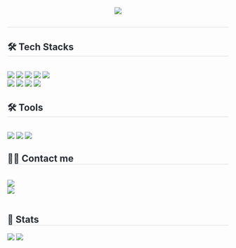 <div align= "center">
    <img src="https://capsule-render.vercel.app/api?type=rect&color=ed8835&height=180&text=ithodol's%20GitHub&animation=&fontColor=000000&fontSize=70" />
    </div>
    <div style="text-align: left;"> 
    <h2 style="border-bottom: 1px solid #d8dee4; color: #282d33;">  </h2>  
    <div style="font-weight: 700; font-size: 15px; text-align: left; color: #282d33;">  </div> 
    </div>
    <div style="text-align: left;">
    <h2 style="border-bottom: 1px solid #d8dee4; color: #282d33;"> 🛠️ Tech Stacks </h2> <br> 
    <div style="margin: ; text-align: left;" "text-align: left;"> <img src="https://img.shields.io/badge/Java-007396?style=for-the-badge&logo=Java&logoColor=white">
          <img src="https://img.shields.io/badge/SpringBoot-6DB33F?style=for-the-badge&logo=SpringBoot&logoColor=white"/>
          <img src="https://img.shields.io/badge/MySQL-4479A1?style=for-the-badge&logo=MySQL&logoColor=white">
          <img src="https://img.shields.io/badge/React-61DAFB?style=for-the-badge&logo=React&logoColor=white">
          <img src="https://img.shields.io/badge/HTML5-E34F26?style=for-the-badge&logo=HTML5&logoColor=white">
          <br/><img src="https://img.shields.io/badge/CSS3-1572B6?style=for-the-badge&logo=CSS3&logoColor=white">
          <img src="https://img.shields.io/badge/Javascript-F7DF1E?style=for-the-badge&logo=Javascript&logoColor=white">
          <img src="https://img.shields.io/badge/Flutter-02569B?style=for-the-badge&logo=Flutter&logoColor=white">
          <img src="https://img.shields.io/badge/Notion-000000?style=for-the-badge&logo=Notion&logoColor=white">
          </div>
    </div>
    <div style="text-align: left;">
        <h2 style="border-bottom: 1px solid #d8dee4; color: #282d33;"> 🛠️ Tools </h2> <br> 
        <div style="margin: ; text-align: left;" "text-align: left;">
          <img src="https://img.shields.io/badge/intellijidea-000000?style=for-the-badge&logo=intellijidea&logoColor=white"/>
          <img src="https://img.shields.io/badge/vscode-1e97e8?style=for-the-badge&logo=vscode&logoColor=white"/>
          <img src="https://img.shields.io/badge/eclipseide-525C86?style=for-the-badge&logo=eclipseide&logoColor=white"/>
        </div>
    </div>
    <div style="text-align: left;">
    <h2 style="border-bottom: 1px solid #d8dee4; color: #282d33;"> 🧑‍💻 Contact me </h2> <br> 
    <img src="https://img.shields.io/badge/Notion-000000?style=for-the-badge&logo=Notion&logoColor=white&link=https://www.notion.so/1c43186615b9800899c1ef3e6fe14867">
        <div style="text-align: left;"> <a href=https://www.notion.so/1c43186615b9800899c1ef3e6fe14867>
         <a href=mailto:ithodolking@gmail.com> <img src="https://img.shields.io/badge/Gmail-EA4335?style=for-the-badge&logo=Gmail&logoColor=white&link=mailto:ithodolking@gmail.com"> </a>
          </div>  <br> 
    <div style="text-align: left;">  </div> 
    </div>
    <div style="text-align: left;"> 
    <h2 style="border-bottom: 1px solid #d8dee4; color: #282d33;"> 🏅 Stats </h2> <div style="text-align: left;"> <img src="https://github-readme-stats.vercel.app/api?username=ithodol&bg_color=180,fafafa,00000000&title_color=000000&text_color=000000"
         /> <img src="https://github-readme-stats.vercel.app/api/top-langs/?username=ithodol&layout=compact&bg_color=180,fafafa,00000000&title_color=000000&text_color=000000"
           /> </div> 
    </div>
    
